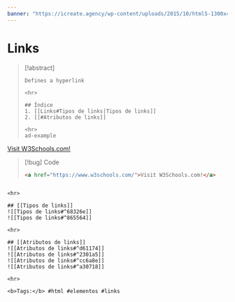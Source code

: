 ```yaml
---
banner: "https://icreate.agency/wp-content/uploads/2015/10/html5-1300x470.gif"
---
```

# Links
> [!abstract]
> ````
> Defines a hyperlink
> 
> <hr>
> 
> ## Índice
> 1. [[Links#Tipos de links|Tipos de links]]
> 2. [[#Atributos de links]]
> 
> <hr> 
> ad-example
<a href="https://www.w3schools.com/">Visit W3Schools.com!</a>

> [!bug] Code
> ~~~html
> <a href="https://www.w3schools.com/">Visit W3Schools.com!</a>
> ~~~


````

<hr>

## [[Tipos de links]]
![[Tipos de links#^68326e]]
![[Tipos de links#^865564]]

<hr> 

## [[Atributos de links]]
![[Atributos de links#^d61174]]
![[Atributos de links#^2301a5]]
![[Atributos de links#^cc6a8e]]
![[Atributos de links#^a30718]]

<hr> 

<b>Tags:</b> #html #elementos #links